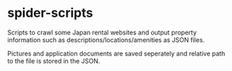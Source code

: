 # spider-scripts

Scripts to crawl some Japan rental websites and output property information such as descriptions/locations/amenities as JSON files.

Pictures and application documents are saved seperately and relative path to the file is stored in the JSON.
